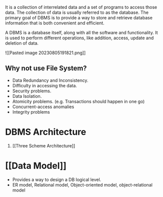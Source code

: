 It is a collection of interrelated data and a set of programs to access those data.
The collection of data is usually referred to as the database.
The primary goal of DBMS is to provide a way to store and retrieve database information that is both convenient and efficient.

A DBMS is a database itself, along with all the software and functionality. It is used to perform different operations, like addition, access, update and deletion of data.

![[Pasted image 20230805191821.png]]


## Why not use File System?
- Data Redundancy and Inconsistency.
- Difficulty in accessing the data.
- Security problems.
- Data Isolation.
- Atomicity problems. (e.g. Transactions should happen in one go)
- Concurrent-access anomalies 
- Integrity problems



# DBMS Architecture
1. [[Three Scheme Architecture]]


# [[Data Model]]
 - Provides a way to design a DB logical level.
 - ER model, Relational model, Object-oriented model, object-relational model


